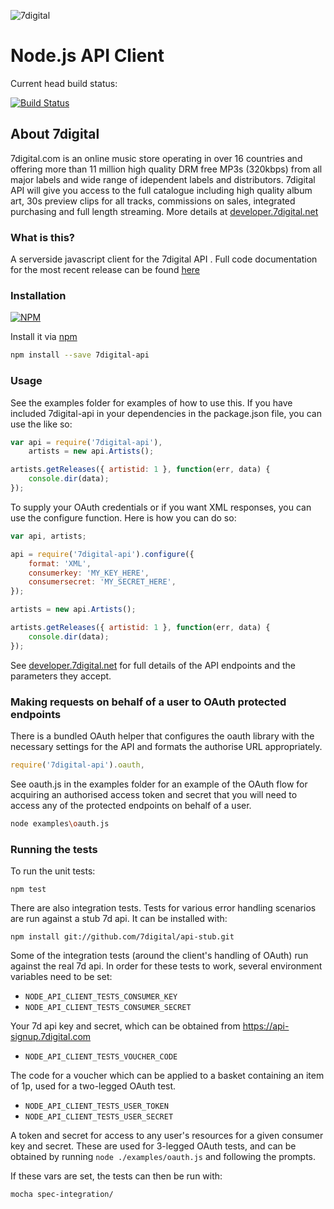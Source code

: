 ![7digital](http://i.imgur.com/StUnvCy.png?1)
# Node.js API Client

Current head build status:

[![Build Status](https://travis-ci.org/raoulmillais/node-7digital-api.png?branch=master)](http://travis-ci.org/raoulmillais/node-7digital-api)

## About 7digital


7digital.com is an online music store operating in over 16 countries and
offering more than 11 million high quality DRM free MP3s (320kbps) from all
major labels and wide range of idependent labels and distributors. 7digital
API will give you access to the full catalogue including high quality album
art, 30s preview clips for all tracks, commissions on sales, integrated
purchasing and full length streaming. More details at
[developer.7digital.net](http://developer.7digital.net/)

### What is this?


A serverside javascript client for the 7digital API .
Full code documentation for the most recent release can be found [here](http://raoulmillais.github.com/node-7digital-api/api.html)

### Installation


[![NPM](https://nodei.co/npm/7digital-api.png?downloads=true)](https://nodei.co/npm/7digital-api/)

Install it via [npm](http://npmjs.org/)

```bash
npm install --save 7digital-api
```

### Usage


See the examples folder for examples of how to use this.  If you have included
7digital-api in your dependencies in the package.json file, you can use the
like so:

```javascript
var api = require('7digital-api'),
	artists = new api.Artists();

artists.getReleases({ artistid: 1 }, function(err, data) {
	console.dir(data);
});
```

To supply your OAuth credentials or if you want XML responses, you can use the
configure function.  Here is how you can do so:


```javascript
var api, artists;

api = require('7digital-api').configure({
	format: 'XML',
	consumerkey: 'MY_KEY_HERE',
	consumersecret: 'MY_SECRET_HERE',
});

artists = new api.Artists();

artists.getReleases({ artistid: 1 }, function(err, data) {
	console.dir(data);
});
```

See [developer.7digital.net](http://developer.7digital.net/) for full details
of the API endpoints and the parameters they accept.

### Making requests on behalf of a user to OAuth protected endpoints


There is a bundled OAuth helper that configures the oauth library with the
necessary settings for the API and formats the authorise URL appropriately.

```javascript
require('7digital-api').oauth,
```

See oauth.js in the examples folder for an example of the OAuth flow for
acquiring an authorised access token and secret that you will need to access
any of the protected endpoints on behalf of a user.

```bash
node examples\oauth.js
```

### Running the tests

To run the unit tests:

    npm test

There are also integration tests. Tests for various error handling scenarios
are run against a stub 7d api. It can be installed
with:

    npm install git://github.com/7digital/api-stub.git

Some of the integration tests (around the client's handling of OAuth) run
against the real 7d api. In order for these tests to work, several environment
variables need to be set:

- `NODE_API_CLIENT_TESTS_CONSUMER_KEY`
- `NODE_API_CLIENT_TESTS_CONSUMER_SECRET`

Your 7d api key and secret, which can be obtained from
https://api-signup.7digital.com

- `NODE_API_CLIENT_TESTS_VOUCHER_CODE`

The code for a voucher which can be applied to a basket containing an item of
1p, used for a two-legged OAuth test.

- `NODE_API_CLIENT_TESTS_USER_TOKEN`
- `NODE_API_CLIENT_TESTS_USER_SECRET`

A token and secret for access to any user's resources for a given consumer key
and secret. These are used for 3-legged OAuth tests, and can be obtained by
running `node ./examples/oauth.js` and following the prompts.

If these vars are set, the tests can then be run with:

    mocha spec-integration/
